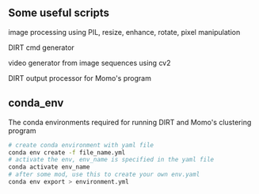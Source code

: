 ## Some useful scripts

image processing using PIL, resize, enhance, rotate, pixel manipulation

DIRT cmd generator

video generator from image sequences using cv2

DIRT output processor for Momo's program

## conda_env

The conda environments required for running DIRT and Momo's clustering program

```bash
# create conda environment with yaml file 
conda env create -f file_name.yml
# activate the env, env_name is specified in the yaml file
conda activate env_name
# after some mod, use this to create your own env.yaml
conda env export > environment.yml
```

